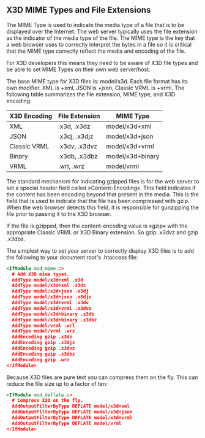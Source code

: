 ## X3D MIME Types and File Extensions

The MIME Type is used to indicate the media type of a file that is to be displayed over the Internet. The web server typically uses the file extension as the indicator of the media type of the file. The MIME type is the key that a web browser uses to correctly interpret the bytes in a file so it is critical that the MIME type correctly reflect the media and encoding of the file.

For X3D developers this means they need to be aware of X3D file types and be able to set MIME Types on their own web server/host.

The base MIME type for X3D files is: model/x3d. Each file format has its own modifier. XML is +xml, JSON is +json, Classic VRML is +vrml. The following table summarizes the file extension, MIME type, and X3D encoding:

| X3D Encoding | File Extension | MIME Type        |
|--------------|----------------|------------------|
| XML          | .x3d, .x3dz    | model/x3d+xml    |
| JSON         | .x3dj, .x3djz  | model/x3d+json   |
| Classic VRML | .x3dv, .x3dvz  | model/x3d+vrml   |
| Binary       | .x3db, .x3dbz  | model/x3d+binary |
| VRML         | .wrl, .wrz     | model/vrml       |

The standard mechanism for indicating gzipped files is for the web server to set a special header field called »Content-Encoding«. This field indicates if the content has been encoding beyond that present in the media. This is the field that is used to indicate that the file has been compressed with gzip. When the web browser detects this field, it is responsible for gunzipping the file prior to passing it to the X3D browser.

If the file is gzipped, then the content-encoding value is »gzip« with the appropriate Classic VRML or X3D Binary extension. So gzip .x3dvz and gzip .x3dbz.

The simplest way to set your server to correctly display X3D files is to add the following to your document root's .htaccess file:

```xml
<IfModule mod_mime.c>
  # Add X3D mime types.
  AddType model/x3d+xml .x3d
  AddType model/x3d+xml .x3dz
  AddType model/x3d+json .x3dj
  AddType model/x3d+json .x3djz
  AddType model/x3d+vrml .x3dv
  AddType model/x3d+vrml .x3dvz
  AddType model/x3d+binary .x3db
  AddType model/x3d+binary .x3dbz
  AddType model/vrml .wrl
  AddType model/vrml .wrz
  AddEncoding gzip .x3dz
  AddEncoding gzip .x3djz
  AddEncoding gzip .x3dvz
  AddEncoding gzip .x3dbz
  AddEncoding gzip .wrz
</IfModule>
```

Because X3D files are pure text you can compress them on the fly. This can reduce the file size up to a factor of ten:

```xml
<IfModule mod_deflate.c>
  # Compress X3D on the fly.
  AddOutputFilterByType DEFLATE model/x3d+xml
  AddOutputFilterByType DEFLATE model/x3d+json
  AddOutputFilterByType DEFLATE model/x3d+vrml
  AddOutputFilterByType DEFLATE model/vrml
</IfModule>
```
